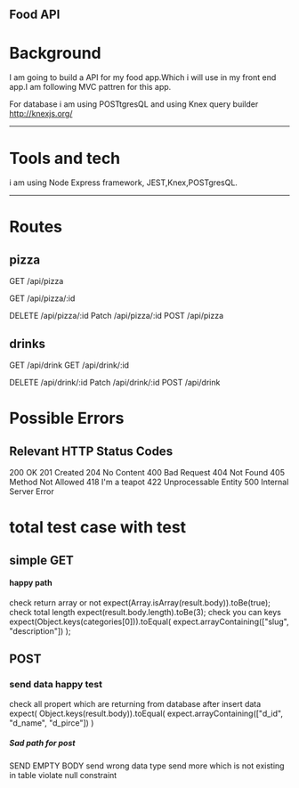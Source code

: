 ## Food API

# Background

I am going to build a API for my food app.Which i will use in my front end app.I am following MVC pattren for this app.

For database i am using POSTtgresQL and using Knex query builder http://knexjs.org/

---

# Tools and tech

i am using Node Express framework, JEST,Knex,POSTgresQL.

---

# Routes

## pizza

GET /api/pizza

GET /api/pizza/:id

DELETE /api/pizza/:id
Patch /api/pizza/:id
POST /api/pizza

## drinks

GET /api/drink
GET /api/drink/:id

DELETE /api/drink/:id
Patch /api/drink/:id
POST /api/drink

# Possible Errors

## Relevant HTTP Status Codes

200 OK
201 Created
204 No Content
400 Bad Request
404 Not Found
405 Method Not Allowed
418 I'm a teapot
422 Unprocessable Entity
500 Internal Server Error

# total test case with test

## simple GET

#### happy path

check return array or not
expect(Array.isArray(result.body)).toBe(true);
check total length
expect(result.body.length).toBe(3);
check you can keys
expect(Object.keys(categories[0])).toEqual(
expect.arrayContaining(["slug", "description"])
);

## POST

### send data happy test

check all propert which are returning from database after insert data
expect(
Object.keys(result.body)).toEqual(
expect.arrayContaining(["d_id", "d_name", "d_pirce"])
)
##### Sad path for post 
SEND EMPTY BODY
send wrong data type
send more which is not existing in table
violate null constraint 


